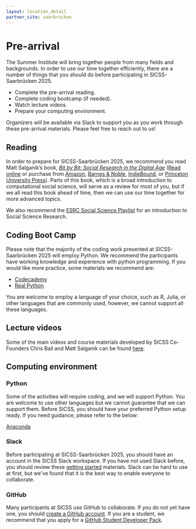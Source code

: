 ```yaml
---
layout: location_detail
partner_site: saarbrucken
---
```


[//]: # (Update the following info to match your location!)

# Pre-arrival

The Summer Institute will bring together people from many fields and backgrounds. In order to use our time together efficiently, there are a number of things that you should do before participating in SICSS-Saarbrücken 2025.

- Complete the pre-arrival reading.
- Complete coding bootcamp (if needed).
- Watch lecture videos.
- Prepare your computing environment.

Organizers will be available via Slack to support you as you work through these pre-arrival materials. Please feel free to reach out to us!

## Reading

In order to prepare for SICSS-Saarbrücken 2025, we recommend you read Matt Salganik’s book, *[Bit by Bit: Social Research in the Digital Age](http://www.bitbybitbook.com)* ([Read online](https://www.bitbybitbook.com/en/1st-ed/preface/) or purchase from [Amazon](https://www.amazon.com/Bit-Social-Research-Digital-Age/dp/0691158649), [Barnes & Noble](https://www.barnesandnoble.com/w/bit-by-bit-matthew-salganik/1125483924), [IndieBound](https://www.indiebound.org/book/9780691158648), or [Princeton University Press](https://press.princeton.edu/titles/11057.html)). Parts of this book, which is a broad introduction to computational social science, will serve as a review for most of you, but if we all read this book ahead of time, then we can use our time together for more advanced topics.

We also recommend the [ESRC Social Science Playlist](https://www.youtube.com/watch?v=BiLj35g_cAU&list=PLhv2mBITlrX4Y36G3eydobXm8rn_xZWtX) for an introduction to Social Science Research.

## Coding Boot Camp

Please note that the majority of the coding work presented at SICSS-Saarbrücken 2025 will employ Python. We recommend the participants have working knowledge and experience with python programming. If you would like more practice, some materials we recommend are:

* [Codecademy](https://try.codecademy.com/learn-python-3?g_network=g&g_productchannel=&g_adid=624888211914&g_locinterest=&g_keyword=learn%20python%20for%20free&g_acctid=243-039-7011&g_adtype=&g_keywordid=kwd-297904630540&g_ifcreative=&g_campaign=account&g_locphysical=9068476&g_adgroupid=102650143353&g_productid=&g_source={sourceid}&g_merchantid=&g_placement=&g_partition=&g_campaignid=10074200771&g_ifproduct=&utm_id=t_kwd-297904630540:ag_102650143353:cp_10074200771:n_g:d_c&utm_source=google&utm_medium=paid-search&utm_term=learn%20python%20for%20free&utm_campaign=ROW_Language:_Basic_-_Exact&utm_content=624888211914&g_adtype=search&g_acctid=243-039-7011&gad_source=1&gclid=CjwKCAiAtNK8BhBBEiwA8wVt93ecuOBeFzOV5zIkf-XjPW0I4Eu8sMdchkaV-WUxtV6T-C8t3NU6OBoC8I0QAvD_BwE)
* [Real Python](https://realpython.com/tutorials/basics/)

You are welcome to employ a language of your choice, such as R, Julia, or other languages that are commonly used, however, we cannot support all these languages.


## Lecture videos
Some of the main videos and course materials developed by SICSS Co-Founders Chris Bail and Matt Salganik can be found [here](https://sicss.io/curriculum).


## Computing environment

### Python

Some of the activities will require coding, and we will support Python. You are welcome to use other languages but we cannot guarantee that we can support them. Before SICSS, you should have your preferred Python setup ready. If you need guidance, please refer to the below:

[Anaconda](https://docs.anaconda.com/anaconda/install/)


### Slack

Before participating at SICSS-Saarbrücken 2025, you should have an account in the SICSS Slack workspace.  If you have not used Slack before, you should review these [getting started](https://slack.com/help/categories/360000049043-Getting-started) materials.  Slack can be hard to use at first, but we've found that it is the best way to enable everyone to collaborate.

### GitHub

Many participants at SICSS use GitHub to collaborate. If you do not yet have one, you should [create a GitHub account](https://github.com/join). If you are a student, we recommend that you apply for a [GitHub Student Developer Pack](https://education.github.com/pack).


